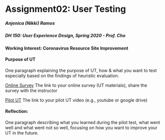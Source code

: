 # Assignment02: User Testing
##### Anjenica (Nikki) Ramos
##### DH 150: User Experience Design, Spring 2020 - Prof. Cho

#### Working Interest: Coronavirus Resource Site Improvement

#### Purpose of UT 
One paragraph explaining the purpose of UT, how & what you want to test especially based on the findings of heuristic evaluation. 

[Online Survey]() 
The link to your online survey (UT materials), share the survey with the instructor

[Pilot UT]()
The link to your pilot UT video (e.g., youtube or google drive)

#### Reflection:
One paragraph describing what you learned during the pilot test, what went well and what went not so well, focusing on how you want to improve your UT in the future.
